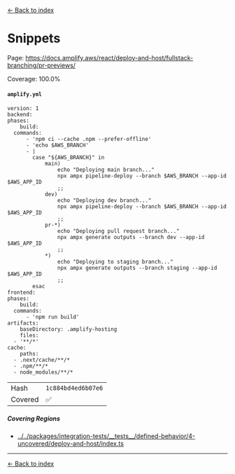 [<- Back to index](../../../../../docs-pages.md)

#  Snippets

Page: https://docs.amplify.aws/react/deploy-and-host/fullstack-branching/pr-previews/

Coverage: 100.0%

#### `amplify.yml`

~~~
version: 1
backend:
phases:
    build:
  commands:
      - 'npm ci --cache .npm --prefer-offline'
      - 'echo $AWS_BRANCH'
      - |
        case "${AWS_BRANCH}" in
            main)
                echo "Deploying main branch..."
                npx ampx pipeline-deploy --branch $AWS_BRANCH --app-id $AWS_APP_ID
                ;;
            dev)
                echo "Deploying dev branch..."
                npx ampx pipeline-deploy --branch $AWS_BRANCH --app-id $AWS_APP_ID
                ;;
            pr-*)
                echo "Deploying pull request branch..."
                npx ampx generate outputs --branch dev --app-id $AWS_APP_ID 
                ;;
            *)
                echo "Deploying to staging branch..."
                npx ampx generate outputs --branch staging --app-id $AWS_APP_ID 
                ;;
        esac
frontend:
phases:
    build:
  commands:
      - 'npm run build'
artifacts:
    baseDirectory: .amplify-hosting
    files:
  - '**/*'
cache:
    paths:
  - .next/cache/**/*
  - .npm/**/*
  - node_modules/**/*

~~~

| | |
| -- | -- |
| Hash | `1c884bd4ed6b07e6` |
| Covered | ✅ |

##### Covering Regions

- [../../packages/integration-tests/\_\_tests\_\_/defined-behavior/4-uncovered/deploy-and-host/index.ts](../../../../../../../packages/integration-tests/__tests__/defined-behavior/4-uncovered/deploy-and-host/index.ts#L16)

---

[<- Back to index](../../../../../docs-pages.md)
